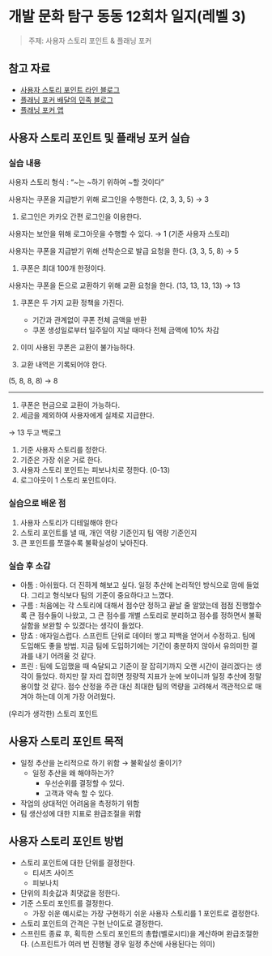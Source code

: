 # 개발 문화 탐구 동동 12회차 일지(레벨 3)

> 주제: 사용자 스토리 포인트 & 플래닝 포커

## 참고 자료

- [사용자 스토리 포인트 라인 블로그](https://engineering.linecorp.com/ko/blog/user-story-point-in-line-pay-team)
- [플래닝 포커 배달의 민족 블로그](https://techblog.woowahan.com/2548/)
- [플래닝 포커 앱](https://apps.apple.com/kr/app/scrum-time-planning-poker/id844162336?l=en-GB)

## 사용자 스토리 포인트 및 플래닝 포커 실습

### 실습 내용

사용자 스토리 형식 : “~는 ~하기 위하여 ~할 것이다”

사용자는 쿠폰을 지급받기 위해 로그인을 수행한다. (2, 3, 3, 5) → 3

1. 로그인은 카카오 간편 로그인을 이용한다.

사용자는 보안을 위해 로그아웃을 수행할 수 있다. → 1 (기준 사용자 스토리)

사용자는 쿠폰을 지급받기 위해 선착순으로 발급 요청을 한다. (3, 3, 5, 8) → 5

1. 쿠폰은 최대 100개 한정이다.

사용자는 쿠폰을 돈으로 교환하기 위해 교환 요청을 한다. (13, 13, 13, 13) → 13

1. 쿠폰은 두 가지 교환 정책을 가진다.

   - 기간과 관계없이 쿠폰 전체 금액을 반환
   - 쿠폰 생성일로부터 일주일이 지날 때마다 전체 금액에 10% 차감

1. 이미 사용된 쿠폰은 교환이 불가능하다.
1. 교환 내역은 기록되어야 한다.

(5, 8, 8, 8) → 8

---

1. 쿠폰은 현금으로 교환이 가능하다.
2. 세금을 제외하여 사용자에게 실제로 지급한다.

→ 13 두고 백로그

1. 기준 사용자 스토리를 정한다.
2. 기준은 가장 쉬운 거로 한다.
3. 사용자 스토리 포인트는 피보나치로 정한다. (0-13)
4. 로그아웃이 1 스토리 포인트이다.

### 실습으로 배운 점

1. 사용자 스토리가 디테일해야 한다
2. 스토리 포인트를 낼 때, 개인 역량 기준인지 팀 역량 기준인지
3. 큰 포인트를 쪼갤수록 불확실성이 낮아진다.

### 실습 후 소감

- 아톰 : 아쉬웠다. 더 진하게 해보고 싶다. 일정 추산에 논리적인 방식으로 맘에 들었다. 그리고 형식보다 팀의 기준이 중요하다고 느꼈다.
- 구름 : 처음에는 각 스토리에 대해서 점수만 정하고 끝날 줄 알았는데 점점 진행할수록 큰 점수들이 나왔고, 그 큰 점수를 개별 스토리로 분리하고 점수를 정하면서 불확실함을 보완할 수 있겠다는 생각이 들었다.
- 망쵸 : 애자일스럽다. 스프린트 단위로 데이터 쌓고 피백을 얻어서 수정하고. 팀에 도입해도 좋을 방법. 지금 팀에 도입하기에는 기간이 충분하지 않아서 유의미한 결과를 내기 어려울 것 같다.
- 프린 : 팀에 도입했을 때 숙달되고 기준이 잘 잡히기까지 오랜 시간이 걸리겠다는 생각이 들었다. 하지만 잘 자리 잡히면 정량적 지표가 눈에 보이니까 일정 추산에 정말 용이할 것 같다. 점수 산정을 주관 대신 최대한 팀의 역량을 고려해서 객관적으로 매겨야 하는데 이게 가장 어려웠다.

(우리가 생각한) 스토리 포인트

## 사용자 스토리 포인트 목적

- 일정 추산을 논리적으로 하기 위함 → 불확실성 줄이기?
  - 일정 추산을 왜 해야하는가?
    - 우선순위를 결정할 수 있다.
    - 고객과 약속 할 수 있다.
- 작업의 상대적인 어려움을 측정하기 위함
- 팀 생산성에 대한 지표로 완급조절을 위함

## 사용자 스토리 포인트 방법

- 스토리 포인트에 대한 단위를 결정한다.
  - 티셔츠 사이즈
  - 피보나치
- 단위의 최솟값과 최댓값을 정한다.
- 기준 스토리 포인트를 결정한다.
  - 가장 쉬운 예시로는 가장 구현하기 쉬운 사용자 스토리를 1 포인트로 결정한다.
- 스토리 포인트의 간격은 구현 난이도로 결정한다.
- 스프린트 종료 후, 획득한 스토리 포인트의 총합(벨로시티)을 계산하며 완급조절한다.
  (스프린트가 여러 번 진행될 경우 일정 추산에 사용된다는 의미)

